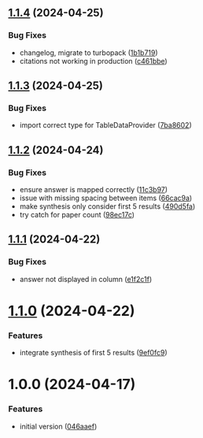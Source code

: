 ## [1.1.4](https://gitlab.com/TIBHannover/orkg/orkg-ask/frontend/compare/v1.1.3...v1.1.4) (2024-04-25)


### Bug Fixes

* changelog, migrate to turbopack ([1b1b719](https://gitlab.com/TIBHannover/orkg/orkg-ask/frontend/commit/1b1b719bac315e6498a486b9d3f215472a6d3242))
* citations not working in production ([c461bbe](https://gitlab.com/TIBHannover/orkg/orkg-ask/frontend/commit/c461bbe7d507504a8529a3bd26a23e35a9a407f2))

## [1.1.3](https://gitlab.com/TIBHannover/orkg/orkg-ask/frontend/compare/v1.1.2...v1.1.3) (2024-04-25)


### Bug Fixes

* import correct type for TableDataProvider ([7ba8602](https://gitlab.com/TIBHannover/orkg/orkg-ask/frontend/commit/7ba8602b01157e9d2cd4cacdf9b57d68b4320628))

## [1.1.2](https://gitlab.com/TIBHannover/orkg/orkg-ask/frontend/compare/v1.1.1...v1.1.2) (2024-04-24)


### Bug Fixes

* ensure answer is mapped correctly ([11c3b97](https://gitlab.com/TIBHannover/orkg/orkg-ask/frontend/commit/11c3b979a622d8cccc6bf4635a57c912dcebdab1))
* issue with missing spacing between items ([66cac9a](https://gitlab.com/TIBHannover/orkg/orkg-ask/frontend/commit/66cac9a58019f8d91b7bc0fbaedd5a07d7324da6))
* make synthesis only consider first 5 results ([490d5fa](https://gitlab.com/TIBHannover/orkg/orkg-ask/frontend/commit/490d5fad9a9ff9aa57ce12bf3f2b69e1b03f8d69))
* try catch for paper count ([98ec17c](https://gitlab.com/TIBHannover/orkg/orkg-ask/frontend/commit/98ec17cfe17f4f79cb8765312be94a9c20fffc87))

## [1.1.1](https://gitlab.com/TIBHannover/orkg/orkg-ask/frontend/compare/v1.1.0...v1.1.1) (2024-04-22)


### Bug Fixes

* answer not displayed in column ([e1f2c1f](https://gitlab.com/TIBHannover/orkg/orkg-ask/frontend/commit/e1f2c1f1726e31efaa8da467ff4671e393100df7))

# [1.1.0](https://gitlab.com/TIBHannover/orkg/orkg-ask/frontend/compare/v1.0.0...v1.1.0) (2024-04-22)


### Features

* integrate synthesis of first 5 results ([9ef0fc9](https://gitlab.com/TIBHannover/orkg/orkg-ask/frontend/commit/9ef0fc95466c2347f0e9a501f54fa9d7dcf5f658))

# 1.0.0 (2024-04-17)


### Features

* initial version ([046aaef](https://gitlab.com/TIBHannover/orkg/orkg-ask/frontend/commit/046aaef3f99f7b402203dfba3049679e197b693e))

